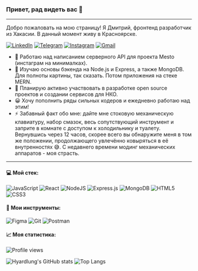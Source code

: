 ### Привет, рад видеть вас :raised_hands:
---
Добро пожаловать на мою страницу!
Я Дмитрий, фронтенд разработчик из Хакасии.
В данный момент живу в Красноярске.

[<img alt="LinkedIn" src="https://img.shields.io/badge/Dmitry Volkov-%230077B5.svg?&style=flat&logo=linkedin&logoColor=white"/>](https://www.linkedin.com/in/dmitry-volkov-268ab9187?lipi=urn%3Ali%3Apage%3Ad_flagship3_profile_view_base_contact_details%3BlQ9KV0fvR3qu%2FEQlirJH4g%3D%3D) [<img alt="Telegram" src="https://img.shields.io/badge/@hyardlung-2CA5E0?style=flat&logo=telegram&logoColor=white" />](https://t.me/Hyardlung) [<img alt="Instagram" src="https://img.shields.io/badge/hyardlung-%23E4405F.svg?&style=flat&logo=Instagram&logoColor=white"/>](https://instagram.com/hyardlung) [<img alt="Gmail" src="https://img.shields.io/badge/hyardlung@gmail.com-D14836?style=flat&logo=gmail&logoColor=white" />](mailto:hyardlung@gmail.com) 


- 🔭 Работаю над написанием серверного API для проекта Mesto (инстаграм на минималках). 
- 🌱 Изучаю основы бэкенда на Node.js и Express, а также MongoDB. Для полноты картины, так сказать. Потом приложения на стеке MERN.  
- 👯 Планирую активно участвовать в разработке open source проектов и создании сервисов для НКО. 
- 😀 Хочу пополнить ряды сильных кодеров и ежедневно работаю над этим!
- ⚡ Забавный факт обо мне: дайте мне стоковую механическую клавиатуру, набор смазок, весь сопутствующий инструмент и заприте в комнате с доступом к холодильнику и туалету. Вернувшись через 12 часов, скорее всего вы обнаружите меня в том же положении, продолжающего увлечённо ковыряться в её внутренностях 😅. С недавнего времени модинг механических аппаратов - моя страсть.
---
#### 💻 Мой стек:
<img alt="JavaScript" src="https://img.shields.io/badge/javascript-%23323330.svg?&style=for-the-badge&logo=javascript&logoColor=%23F7DF1E"/> <img alt="React" src="https://img.shields.io/badge/react-%2320232a.svg?&style=for-the-badge&logo=react&logoColor=%2361DAFB"/> <img alt="NodeJS" src="https://img.shields.io/badge/node.js-%2343853D.svg?&style=for-the-badge&logo=node.js&logoColor=white"/> <img alt="Express.js" src="https://img.shields.io/badge/express.js-%23404d59.svg?&style=for-the-badge"/> <img alt="MongoDB" src ="https://img.shields.io/badge/MongoDB-%234ea94b.svg?&style=for-the-badge&logo=mongodb&logoColor=white"/> <img alt="HTML5" src="https://img.shields.io/badge/html5-%23E34F26.svg?&style=for-the-badge&logo=html5&logoColor=white"/> <img alt="CSS3" src="https://img.shields.io/badge/css3-%231572B6.svg?&style=for-the-badge&logo=css3&logoColor=white"/>

#### 🔧 Мои инструменты:
<img alt="Figma" src="https://img.shields.io/badge/figma-%23F24E1E.svg?&style=for-the-badge&logo=figma&logoColor=white"/> <img alt="Git" src="https://img.shields.io/badge/git-%23F05033.svg?&style=for-the-badge&logo=git&logoColor=white"/> <img alt="Postman" src="https://img.shields.io/badge/Postman-FF6C37?style=for-the-badge&logo=postman&logoColor=red" /> 

#### 📈 Моя статистика: 

![Profile views](https://gpvc.arturio.dev/Hyardlung)

![Hyardlung's GitHub stats](https://github-readme-stats.vercel.app/api?username=Hyardlung&count_private=true&show_icons=true&theme=darcula) 
![Top Langs](https://github-readme-stats.vercel.app/api/top-langs/?username=Hyardlung&theme=darcula&layout=compact)
